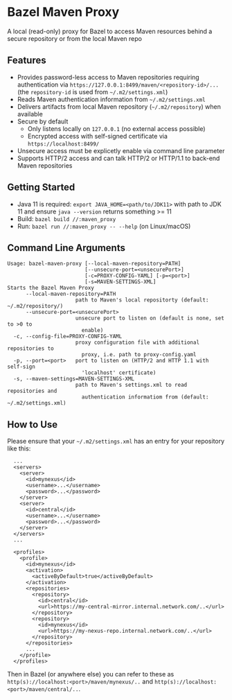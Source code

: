 # Bazel Maven Proxy
A local (read-only) proxy for Bazel to access Maven resources behind a secure repository or from the local Maven repo

## Features
* Provides password-less access to Maven repositories requiring authentication via `https://127.0.0.1:8499/maven/<repository-id>/...` (the `repository-id` is used from `~/.m2/settings.xml`)
* Reads Maven authentication information from `~/.m2/settings.xml`
* Delivers artifacts from local Maven repository (`~/.m2/repository`) when available
* Secure by default
    * Only listens locally on `127.0.0.1` (no external access possible)
    * Encrypted access with self-signed certificate via `https://localhost:8499/`
* Unsecure access must be explicetly enable via command line parameter
* Supports HTTP/2 access and can talk HTTP/2 or HTTP/1.1 to back-end Maven repositories

## Getting Started

* Java 11 is required: `export JAVA_HOME=<path/to/JDK11>` with path to JDK 11 and ensure `java --version` returns something  >= 11
* Build: `bazel build //:maven_proxy`
* Run: `bazel run //:maven_proxy -- --help`  (on Linux/macOS)

## Command Line Arguments

```
Usage: bazel-maven-proxy [--local-maven-repository=PATH]
                         [--unsecure-port=<unsecurePort>]
                         [-c=PROXY-CONFIG-YAML] [-p=<port>]
                         [-s=MAVEN-SETTINGS-XML]
Starts the Bazel Maven Proxy
      --local-maven-repository=PATH
                      path to Maven's local repositorty (default: ~/.m2/repository/)
      --unsecure-port=<unsecurePort>
                      unsecure port to listen on (default is none, set to >0 to
                        enable)
  -c, --config-file=PROXY-CONFIG-YAML
                      proxy configuration file with additional repositories to
                        proxy, i.e. path to proxy-config.yaml
  -p, --port=<port>   port to listen on (HTTP/2 and HTTP 1.1 with self-sign
                        'localhost' certificate)
  -s, --maven-settings=MAVEN-SETTINGS-XML
                      path to Maven's settings.xml to read repositories and
                        authentication informatiom from (default: ~/.m2/settings.xml)
```

## How to Use

Please ensure that your `~/.m2/settings.xml` has an entry for your repository like this:
```
  ...
  <servers>
    <server>
      <id>mynexus</id>
      <username>...</username>
      <password>...</password>
    </server>
    <server>
      <id>central</id>
      <username>...</username>
      <password>...</password>
    </server>
  </servers>
  ...

  <profiles>
    <profile>
      <id>mynexus</id>
      <activation>
        <activeByDefault>true</activeByDefault>
      </activation>
      <repositories>
        <repository>
          <id>central</id>
          <url>https://my-central-mirror.internal.network.com/..</url>
        </repository>
        <repository>
          <id>mynexus</id>
          <url>https://my-nexus-repo.internal.network.com/..</url>
        </repository>
      </repositories>
      ...
    </profile>
  </profiles>
```

Then in Bazel (or anywhere else) you can refer to these as `http(s)://localhost:<port>/maven/mynexus/..` and `http(s)://localhost:<port>/maven/central/..`.
